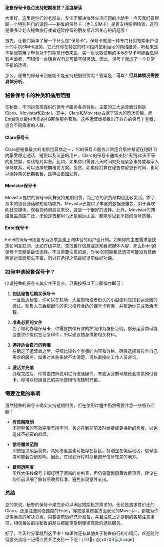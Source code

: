 **秘鲁保号卡是否支持短期租赁？深度解读**

大家好，这里是你们的老朋友，专注于解决海外生活问题的小助手！今天我们要聊聊一个特别热门的话题——秘鲁的保号卡（也叫SIM卡）是否支持短期租赁。这可是很多计划去秘鲁旅行或者短暂停留的朋友都非常关心的问题哦！

首先，让我们简单了解一下什么是“保号卡”。保号卡就是一种专门针对短期用户设计的手机SIM卡服务，它允许你在特定的时间段内使用当地的网络服务。听起来是不是很实用？毕竟对于短期旅行者来说，买一张长期使用的本地SIM卡可能会显得有点浪费，而租借一台随身WiFi又可能不够灵活。因此，保号卡就成了一个非常不错的选择。

那么，秘鲁的保号卡到底能不能支持短期租赁呢？答案是：**可以！但具体情况需要具体分析**。

### 秘鲁保号卡的种类和适用范围

在秘鲁，不同运营商提供的保号卡服务各具特色。主要的三大运营商分别是Claro、Movistar和Entel。其中，Claro和Movistar占据了较大的市场份额，而Entel则以提供优质的4G网络服务著称。这些运营商都推出了各自的保号卡套餐，适合不同需求的人群。

#### Claro保号卡
Claro是秘鲁最大的电信运营商之一，它的保号卡服务非常适合那些希望在短时间内享受稳定通话、短信以及流量的用户。Claro的保号卡通常支持1天到30天不等的租赁期，价格相对实惠。比如，如果你只需要几天时间来处理紧急事务或与家人保持联系，可以选择短期租赁方案。当然，如果你打算在秘鲁停留更长时间，也可以选择购买长期套餐，这样会更加划算。

#### Movistar保号卡
Movistar提供的保号卡同样支持短期租赁，而且它的资费结构也比较灵活。除了基本的语音通话和短信功能外，Movistar还提供了丰富的数据流量包。对于喜欢刷社交媒体、观看视频的朋友来说，这是一个很好的选择。此外，Movistar的网络覆盖范围广泛，无论是首都利马还是偏远山区，都能享受到不错的信号质量。

#### Entel保号卡
Entel的保号卡则是专为追求高速上网体验的用户设计的。如果你的主要需求是快速访问互联网，比如在线导航、查找餐厅信息或是观看流媒体内容，那么Entel的保号卡无疑是最佳选择。不过需要注意的是，Entel的短期租赁选项可能没有其他两家运营商那么丰富，所以在选择之前最好提前做好功课。

### 如何申请秘鲁保号卡？

申请秘鲁的保号卡其实并不复杂，只需按照以下步骤操作即可：

1. **到达秘鲁后购买保号卡**  
   一旦抵达秘鲁，你可以在机场、大型商场或者街头的小型便利店找到运营商的摊位。销售人员会根据你的需求推荐合适的保号卡套餐，并帮助你完成激活流程。

2. **准备必要的文件**  
   为了顺利办理保号卡，你需要携带有效的护照作为身份证明。部分运营商可能会要求你提供签证复印件，所以建议随身携带相关材料。

3. **选择适合自己的套餐**  
   在确定了运营商之后，仔细比较各个套餐的内容和价格，确保选择最符合自己需求的服务。如果对某些条款不太清楚，可以直接向工作人员咨询。

4. **激活并充值**  
   办理完成后，你需要按照说明进行激活操作。有些运营商可能还会提供预付费卡，你可以根据自己的实际使用情况随时充值。

### 需要注意的事项

虽然秘鲁的保号卡确实支持短期租赁，但在使用过程中仍然需要注意一些细节问题：

- **有效期限制**  
  不同套餐的有效期限有所不同，务必在到期前及时续费或更换新的套餐，以免造成不必要的麻烦。

- **信号覆盖范围**  
  即使是顶级运营商，其网络覆盖也可能存在盲区。特别是在偏远地区，信号强度可能会受到影响。因此，在规划行程时尽量避开信号较差的地方。

- **费用透明度**  
  虽然大多数保号卡都标明了清晰的价格表，但仍需警惕隐藏收费项目。建议在购买前详细了解各项收费标准，避免出现意外支出。

### 总结

总的来说，秘鲁的保号卡是完全可以满足短期租赁需求的。无论是追求性价比的Claro，还是注重网络速度的Entel，亦或是兼顾各方面表现的Movistar，都能为你提供满意的解决方案。只要提前做好充分准备，并且注意上述提到的各项注意事项，相信每位前往秘鲁的朋友都能享受到便捷高效的通信服务。

好了，今天的分享就到这里啦！如果你还有其他关于秘鲁旅行的小疑问，欢迎随时留言交流哦～记得点赞关注支持一下哦！[TG💪+ @jx0703 ![Image](https://github.com/user-attachments/assets/dbca1d08-cadb-493c-b0ec-ad6f7a83f270)]
